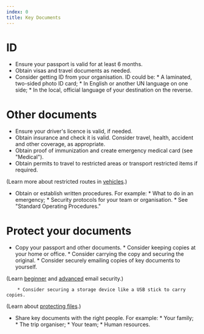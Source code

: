 ```yaml
---
index: 0
title: Key Documents
---
```

# ID

*   Ensure your passport is valid for at least 6 months.
*	Obtain visas and travel documents as needed. 
*   Consider getting ID from your organisation. ID could be: 
		* A laminated, two-sided photo ID card;
        * In English or another UN language on one side; 
        * In the local, official language of your destination on the reverse.
  
# Other documents

*	Ensure your driver's licence is valid, if needed. 
*   Obtain insurance and check it is valid. Consider travel, health, accident and other coverage, as appropriate. 
*	Obtain proof of immunization and create emergency medical card (see "Medical").
*	Obtain permits to travel to restricted areas or transport restricted items if required.

(Learn more about restricted routes in [vehicles](umbrella://lesson/vehicles).)

*   Obtain or establish written procedures. For example: 
		* What to do in an emergency;
        * Security protocols for your team or organisation. 
        * See "Standard Operating Procedures."

# Protect your documents

*	Copy your passport and other documents.
		* Consider keeping copies at your home or office. 
        * Consider carrying the copy and securing the original. 
        * Consider securely emailing copies of key documents to yourself.
        
(Learn [beginner](umbrella://lesson/email/0) and [advanced](umbrella://lesson/email/1) email security.)

        * Consider securing a storage device like a USB stick to carry copies. 

(Learn about [protecting files](umbrella://lesson/protecting-files).)  

*   Share key documents with the right people. For example: 
		* Your family;
        * The trip organiser;
        * Your team; 
        * Human resources.